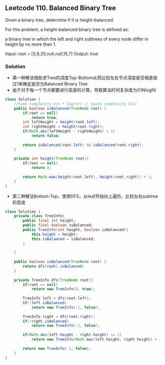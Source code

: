 ## Leetcode 110. Balanced Binary Tree
Given a binary tree, determine if it is height-balanced.

For this problem, a height-balanced binary tree is defined as:

a binary tree in which the left and right subtrees of every node differ in height by no more than 1.

Input: root = [3,9,20,null,null,15,7]
Output: true

### Solution
- 第一种解法借助求Tree的深度Top-Bottom从而比较左右节点深度是否相差超过1来确定是否为Balanced Binary Tree
- 由于对于每一个节点都要进行高度的计算，导致算法时间复杂度为O(NlogN)
```java
class Solution {
    //time complexity O(n * log(n)) || space complexity O(1)
    public boolean isBalanced(TreeNode root) {
        if(root == null)
            return true;
        int leftHeight = height(root.left);
        int rightHeight = height(root.right);
        if(Math.abs(leftHeight - rightHeight) > 1)
            return false;
                
        return isBalanced(root.left) && isBalanced(root.right);
    }
    
    private int height(TreeNode root){
        if(root == null)
            return 0;
        
        return Math.max(height(root.left), height(root.right)) + 1;
    }
}
```

- 第二种解法Bottom-Top，使用DFS，从leaf开始向上遍历，比较左右subtree的高度
```java
class Solution {
    private class TreeInfo{
        public final int height;
        public final boolean isBalanced;
        public TreeInfo(int height, boolean isBalanced){
            this.height = height;
            this.isBalanced = isBalanced;
        }
        
    }
    
    public boolean isBalanced(TreeNode root) {
        return dfs(root).isBalanced;
    }
    
    private TreeInfo dfs(TreeNode root){
        if(root == null)
            return new TreeInfo(0, true);
        
        TreeInfo left = dfs(root.left);
        if(!left.isBalanced)
            return new TreeInfo(-1, false);
        
        TreeInfo right = dfs(root.right);
        if(!right.isBalanced)
            return new TreeInfo(-1, false);
        
        if(Math.abs(left.height - right.height) <= 1)
            return new TreeInfo(Math.max(left.height, right.height) + 1, true);
        
        return new TreeInfo(-1, false);
    }
}
```
